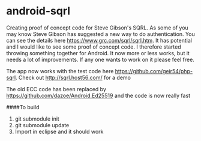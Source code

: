 android-sqrl
============

Creating proof of concept code for Steve Gibson's SQRL. 
As some of you may know Steve Gibson has suggested a new way to do authentication. You can see the details here https://www.grc.com/sqrl/sqrl.htm. It has potential and I would like to see some proof of concept code. I therefore started throwing something together for Android. It now more or less works, but it needs a lot of improvements. If any one wants to work on it please feel free.

The app now works with the test code here https://github.com/geir54/php-sqrl. Check out http://sqrl.host56.com/ for a demo

The old ECC code has been replaced by https://github.com/dazoe/Android.Ed25519 and the code is now really fast

####To build
1. git submodule init
2. git submodule update
3. Import in eclipse and it should work


